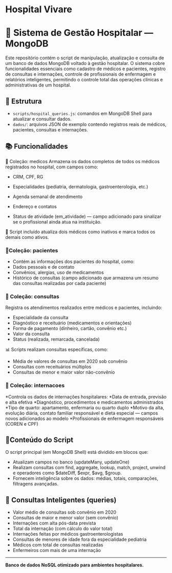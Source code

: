 # Hospital Vivare

# 🏥 Sistema de Gestão Hospitalar — MongoDB

Este repositório contém o script de manipulação, atualização e consulta de um banco de dados MongoDB voltado à gestão hospitalar. O sistema cobre funcionalidades essenciais como cadastro de médicos e pacientes, registro de consultas e internações, controle de profissionais de enfermagem e relatórios inteligentes, permitindo o controle total das operações clínicas e administrativas de um hospital.

## 📁 Estrutura

- `scripts/hospital_queries.js`: comandos em MongoDB Shell para atualizar e consultar dados.
- `dados/`: arquivos JSON de exemplo contendo registros reais de médicos, pacientes, consultas e internações.

## 📚 Funcionalidades

🔹 Coleção: medicos
Armazena os dados completos de todos os médicos registrados no hospital, com campos como:

* CRM, CPF, RG

* Especialidades (pediatria, dermatologia, gastroenterologia, etc.)

* Agenda semanal de atendimento

* Endereço e contatos

* Status de atividade (em_atividade) — campo adicionado para sinalizar se o profissional ainda atua na instituição.

🔧 Script incluído atualiza dois médicos como inativos e marca todos os demais como ativos.

### 🔹Coleção: pacientes

* Contém as informações dos pacientes do hospital, como:
* Dados pessoais e de contato
* Convênios, alergias, uso de medicamentos
* Histórico de consultas (campo adicionado que armazena um resumo das consultas realizadas por cada paciente)



### 🔹 Coleção: consultas

Registra os atendimentos realizados entre médicos e pacientes, incluindo:

* Especialidade da consulta
* Diagnóstico e receituário (medicamentos e orientações)
* Forma de pagamento (dinheiro, cartão, convênio etc.)
* Valor da consulta
* Status (realizada, remarcada, cancelada)

📊 Scripts realizam consultas específicas, como:
* Média de valores de consultas em 2020 sob convênio
* Consultas com receituários múltiplos
* Consultas de menor e maior valor não-convênio
  
### 🔹 Coleção: internacoes

*Controla os dados de internações hospitalares:
*Data de entrada, previsão e alta efetiva
*Diagnóstico, procedimentos e medicamentos administrados
*Tipo de quarto: apartamento, enfermaria ou quarto duplo
*Motivo da alta, evolução diária, contato familiar responsável e dieta especial — campos novos adicionados ao modelo
*Profissionais de enfermagem responsáveis (COREN e CPF)

## 🔹Conteúdo do Script
O script principal (em MongoDB Shell) está dividido em blocos que:

* Atualizam campos no banco (updateMany, updateOne)
* Realizam consultas com find, aggregate, lookup, match, project, unwind e operadores como $dateDiff, $expr, $avg, $group.
* Fornecem inteligência sobre os dados: médias, totais, comparações, filtragens avançadas.
## 🧾 Consultas Inteligentes (queries)

- Valor médio de consultas sob convênio em 2020
- Consultas de maior e menor valor (sem convênio)
- Internações com alta pós-data prevista
- Total da internação (com cálculo do valor total)
- Internações feitas por médicos gastroenterologistas
- Consultas de menores de idade fora da especialidade pediatria
- Médicos com total de consultas realizadas
- Enfermeiros com mais de uma internação

--- 
**Banco de dados NoSQL otimizado para ambientes hospitalares.**
